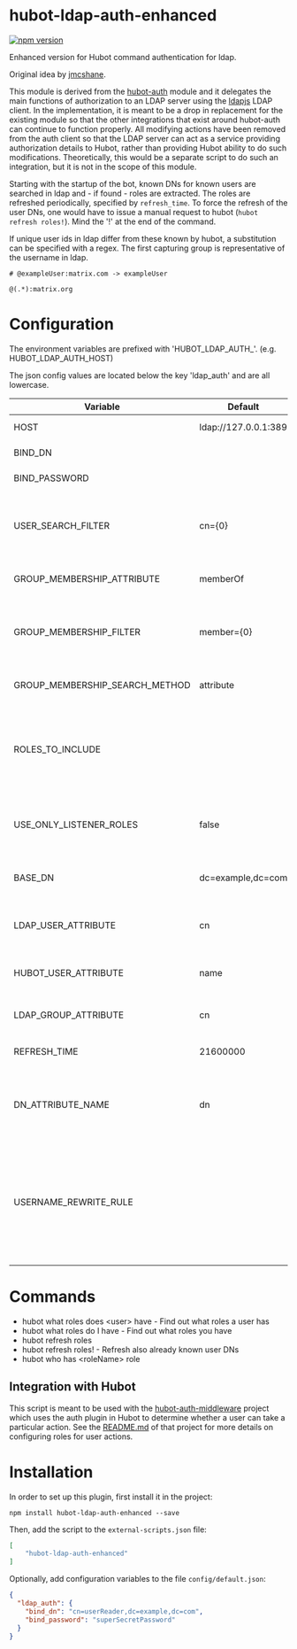 # hubot-ldap-auth-enhanced

[![npm version](https://badge.fury.io/js/hubot-ldap-auth-enhanced.svg)](https://badge.fury.io/js/hubot-ldap-auth-enhanced)

Enhanced version for Hubot command authentication for ldap.

Original idea by [jmcshane](https://github.com/jmcshane).

This module is derived from the [hubot-auth](https://github.com/hubot-scripts/hubot-auth) module and it delegates the 
main functions of authorization to an LDAP server using the [ldapjs](http://ldapjs.org/client.html) LDAP client.  In 
the implementation, it is meant to be a drop in replacement for the existing module so that the other integrations that 
exist around hubot-auth can continue to function properly.  All modifying actions have been removed from the auth client 
so that the LDAP server can act as a service providing authorization details to Hubot, rather than providing Hubot 
ability to do such modifications. Theoretically, this would be a separate script to do such an integration, but it is 
not in the scope of this module.

Starting with the startup of the bot, known DNs for known users are searched in ldap and - if found - roles are 
extracted. The roles are refreshed periodically, specified by ```refresh_time```. To force the refresh of the user DNs, 
one would have to issue a manual request to hubot (```hubot refresh roles!```). Mind the '!' at the end of the command.

If unique user ids in ldap differ from these known by hubot, a substitution can be specified with a regex. The first 
capturing group is representative of the username in ldap.
```
# @exampleUser:matrix.com -> exampleUser

@(.*):matrix.org
```

# Configuration
The environment variables are prefixed with 'HUBOT_LDAP_AUTH_'. (e.g. HUBOT_LDAP_AUTH_HOST)

The json config values are located below the key 'ldap_auth' and are all lowercase.

Variable | Default | Description
--- | --- | ---
HOST | ldap://127.0.0.1:389  | the address of the LDAP server
BIND_DN |  | the bind DN to authenticate with
BIND_PASSWORD |   | the bind password to authenticate with
USER_SEARCH_FILTER | cn={0} | the ldap filter search for a specific user - e.g. 'cn={0}' where '{0}' will be replaced by the hubot user attribute
GROUP_MEMBERSHIP_ATTRIBUTE | memberOf | the member attribute within the user object
GROUP_MEMBERSHIP_FILTER | member={0} | the membership filter to find groups based on user DN - e.g. 'member={0}' where '{0}' will be replaced by user DN
GROUP_MEMBERSHIP_SEARCH_METHOD | attribute | (filter / attribute) how to find groups belong to users
ROLES_TO_INCLUDE |   | comma separated group names that will be used as roles, all the rest of the groups will be filtered out. Json datatype needs to be array.
USE_ONLY_LISTENER_ROLES | false | if true, groups will only be filtered by all listener options and ROLES_TO_INCLUDE will be ignored
BASE_DN | dc=example,dc=com | search DN to start finding users and groups within the ldap directory
LDAP_USER_ATTRIBUTE | cn | the ldap attribute to match hubot users within the ldap directory
HUBOT_USER_ATTRIBUTE | name | the hubot user attribute to search for a user within the ldap directory
LDAP_GROUP_ATTRIBUTE | cn | the ldap attribute of a group that will be used as role name
REFRESH_TIME | 21600000 | time in millisecods to refresh the roles and users
DN_ATTRIBUTE_NAME | dn | the dn attribute name, used for queries by DN. In ActiveDirectory should be distinguishedName
USERNAME_REWRITE_RULE |   | regex for rewriting the hubot username to the one used in ldap - e.g. '@(.+):matrix.org' where the first capturing group will be used as username. No subsitution if omitted


# Commands

* hubot what roles does \<user\> have - Find out what roles a user has
* hubot what roles do I have - Find out what roles you have
* hubot refresh roles
* hubot refresh roles! - Refresh also already known user DNs
* hubot who has \<roleName\> role

## Integration with Hubot

This script is meant to be used with the [hubot-auth-middleware](https://github.com/HelloFax/hubot-auth-middleware) 
project which uses the auth plugin in Hubot to determine whether a user can take a particular action. See the 
[README.md](https://github.com/HelloFax/hubot-auth-middleware/blob/master/README.md) of that project for more details 
on configuring roles for user actions.

# Installation

In order to set up this plugin, first install it in the project:

```
npm install hubot-ldap-auth-enhanced --save
```

Then, add the script to the `external-scripts.json` file:

```json
[
    "hubot-ldap-auth-enhanced"
]
```

Optionally, add configuration variables to the file ```config/default.json```:
```json
{
  "ldap_auth": {
    "bind_dn": "cn=userReader,dc=example,dc=com",
    "bind_password": "superSecretPassword"
  }
}
```